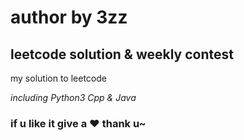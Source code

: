 # author by 3zz

## leetcode solution & weekly contest

my solution to leetcode

_including Python3 Cpp & Java_

### if u like it give a :heart: thank u~
